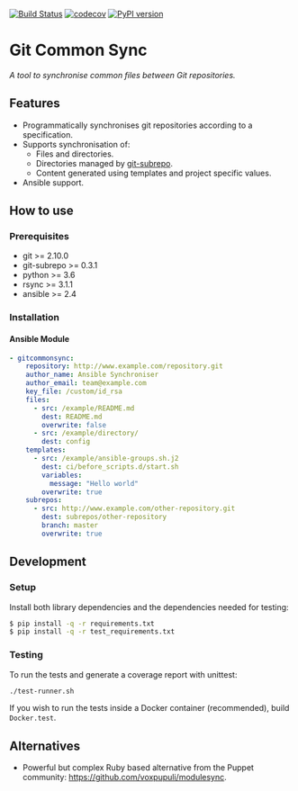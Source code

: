 [![Build Status](https://travis-ci.org/wtsi-hgi/git-common-sync.svg?branch=master)](https://travis-ci.org/wtsi-hgi/git-common-sync)
[![codecov](https://codecov.io/gh/wtsi-hgi/git-common-sync/branch/master/graph/badge.svg)](https://codecov.io/gh/wtsi-hgi/git-common-sync)
[![PyPI version](https://badge.fury.io/py/gitcommonsync.svg)](https://badge.fury.io/py/gitcommonsync)

# Git Common Sync
_A tool to synchronise common files between Git repositories._


## Features
- Programmatically synchronises git repositories according to a specification.
- Supports synchronisation of:
    - Files and directories.
    - Directories managed by [git-subrepo](https://github.com/ingydotnet/git-subrepo).
    - Content generated using templates and project specific values.
- Ansible support.


## How to use
### Prerequisites
 - git >= 2.10.0
 - git-subrepo >= 0.3.1
 - python >= 3.6
 - rsync >= 3.1.1
 - ansible >= 2.4


### Installation
#### Ansible Module
```yaml
- gitcommonsync:
    repository: http://www.example.com/repository.git
    author_name: Ansible Synchroniser
    author_email: team@example.com
    key_file: /custom/id_rsa
    files:
      - src: /example/README.md
        dest: README.md
        overwrite: false
      - src: /example/directory/
        dest: config
    templates:
      - src: /example/ansible-groups.sh.j2
        dest: ci/before_scripts.d/start.sh
        variables:
          message: "Hello world"
        overwrite: true
    subrepos:
      - src: http://www.example.com/other-repository.git
        dest: subrepos/other-repository
        branch: master
        overwrite: true
```


## Development
### Setup
Install both library dependencies and the dependencies needed for testing:
```bash
$ pip install -q -r requirements.txt
$ pip install -q -r test_requirements.txt
```

### Testing
To run the tests and generate a coverage report with unittest:
```bash
./test-runner.sh
```
If you wish to run the tests inside a Docker container (recommended), build `Docker.test`.


## Alternatives
- Powerful but complex Ruby based alternative from the Puppet community: https://github.com/voxpupuli/modulesync.
